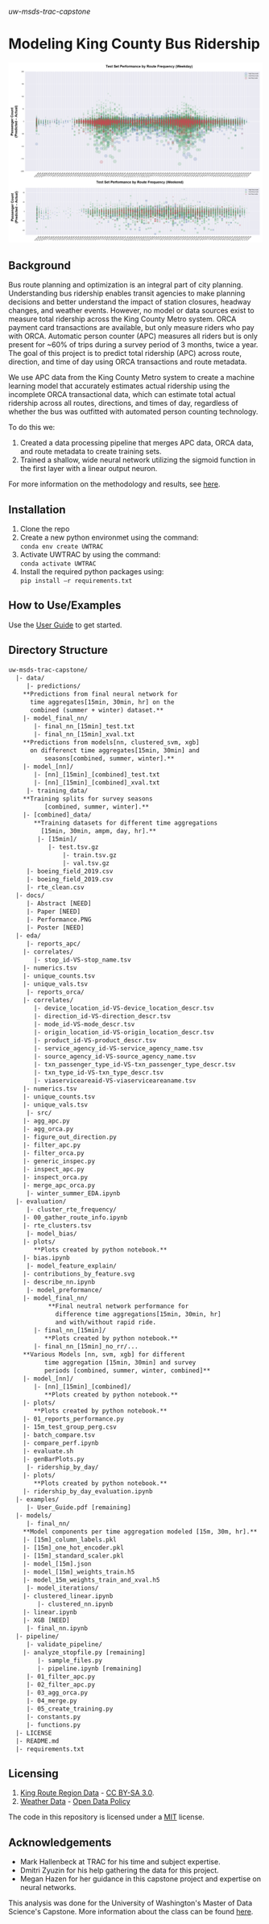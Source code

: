 ###### uw-msds-trac-capstone
# Modeling King County Bus Ridership
![Performance](https://github.com/jacobw125/uw-msds-trac-capstone/blob/master/docs/Performance.PNG)

## Background
Bus route planning and optimization is an integral part of city planning. Understanding bus ridership enables transit agencies to make planning decisions and better understand the impact of station closures, headway changes, and weather events. However, no model or data sources exist to measure total ridership across the King County Metro system. ORCA payment card transactions are available, but only measure riders who pay with ORCA. Automatic person counter (APC) measures all riders but is only present for ~60% of trips during a survey period of 3 months, twice a year. The goal of this project is to predict total ridership (APC) across route, direction, and time of day using ORCA transactions and route metadata.

We use APC data from the King County Metro system to create a machine learning model that accurately estimates actual ridership using the incomplete ORCA transactional data, which can estimate total actual ridership across all routes, directions, and times of day, regardless of whether the bus was outfitted with automated person counting technology. 

To do this we:
1. Created a data processing pipeline that merges APC data, ORCA data, and route metadata to create training sets.
2. Trained a shallow, wide neural network utilizing the sigmoid function in the first layer with a linear output neuron.

For more information on the methodology and results, see [here](https://github.com/jacobw125/uw-msds-trac-capstone/blob/master/docs).

## Installation
1. Clone the repo  
2. Create a new python environmet using the command:  
```conda env create UWTRAC```  
3. Activate UWTRAC by using the command:  
```conda activate UWTRAC```  
4. Install the required python packages using:  
```pip install –r requirements.txt```  

## How to Use/Examples
Use the [User Guide](https://github.com/jacobw125/uw-msds-trac-capstone/blob/master/examples/User_Guide.pdf) to get started.

## Directory Structure
```
uw-msds-trac-capstone/
  |- data/
     |- predictions/
	**Predictions from final neural network for
	  time aggregates[15min, 30min, hr] on the 
	  combined (summer + winter) dataset.**
	|- model_final_nn/
	   |- final_nn_[15min]_test.txt
	   |- final_nn_[15min]_xval.txt
	**Predictions from models[nn, clustered_svm, xgb]
	  on differenct time aggregates[15min, 30min] and
          seasons[combined, summer, winter].**
	|- model_[nn]/
	   |- [nn]_[15min]_[combined]_test.txt
	   |- [nn]_[15min]_[combined]_xval.txt
     |- training_data/
	**Training splits for survey seasons
          [combined, summer, winter].**
	|- [combined]_data/
	   **Training datasets for different time aggregations
	     [15min, 30min, ampm, day, hr].**
	    |- [15min]/
	       |- test.tsv.gz
               |- train.tsv.gz
               |- val.tsv.gz	
     |- boeing_field_2019.csv
     |- boeing_field_2019.csv
     |- rte_clean.csv
  |- docs/
     |- Abstract [NEED]
     |- Paper [NEED]
     |- Performance.PNG
     |- Poster [NEED]
  |- eda/
     |- reports_apc/
	|- correlates/
	   |- stop_id-VS-stop_name.tsv
	|- numerics.tsv
	|- unique_counts.tsv
	|- unique_vals.tsv
     |- reports_orca/
	|- correlates/
	   |- device_location_id-VS-device_location_descr.tsv
	   |- direction_id-VS-direction_descr.tsv
	   |- mode_id-VS-mode_descr.tsv
	   |- origin_location_id-VS-origin_location_descr.tsv
	   |- product_id-VS-product_descr.tsv
	   |- service_agency_id-VS-service_agency_name.tsv
	   |- source_agency_id-VS-source_agency_name.tsv
	   |- txn_passenger_type_id-VS-txn_passenger_type_descr.tsv
	   |- txn_type_id-VS-txn_type_descr.tsv
	   |- viaserviceareaid-VS-viaserviceareaname.tsv
	|- numerics.tsv
	|- unique_counts.tsv
	|- unique_vals.tsv
     |- src/
	|- agg_apc.py
	|- agg_orca.py
	|- figure_out_direction.py
	|- filter_apc.py
	|- filter_orca.py
	|- generic_inspec.py
	|- inspect_apc.py
	|- inspect_orca.py
	|- merge_apc_orca.py
     |- winter_summer_EDA.ipynb
  |- evaluation/
     |- cluster_rte_frequency/
	|- 00_gather_route_info.ipynb
	|- rte_clusters.tsv
     |- model_bias/
	|- plots/
	   **Plots created by python notebook.**
	|- bias.ipynb
     |- model_feature_explain/
	|- contributions_by_feature.svg
	|- describe_nn.ipynb
     |- model_preformance/
	|- model_final_nn/
           **Final neutral network performance for 
             difference time aggregations[15min, 30min, hr]
             and with/without rapid ride.
	   |- final_nn_[15min]/
	      **Plots created by python notebook.**
	   |- final_nn_[15min]_no_rr/...
	**Various Models [nn, svm, xgb] for different
          time aggregation [15min, 30min] and survey
          periods [combined, summer, winter, combined]** 
	|- model_[nn]/
	   |- [nn]_[15min]_[combined]/
	      **Plots created by python notebook.**
	|- plots/
	   **Plots created by python notebook.**
	|- 01_reports_performance.py
	|- 15m_test_group_perg.csv
	|- batch_compare.tsv
	|- compare_perf.ipynb
	|- evaluate.sh
	|- genBarPlots.py
     |- ridership_by_day/
	|- plots/ 
	   **Plots created by python notebook.**
	|- ridership_by_day_evaluation.ipynb
  |- examples/
     |- User_Guide.pdf [remaining]
  |- models/
     |- final_nn/
	**Model components per time aggregation modeled [15m, 30m, hr].**
	|- [15m]_column_labels.pkl
	|- [15m]_one_hot_encoder.pkl
	|- [15m]_standard_scaler.pkl
	|- model_[15m].json
	|- model_[15m]_weights_train.h5
	|- model_15m_weights_train_and_xval.h5
     |- model_iterations/
	|- clustered_linear.ipynb
        |- clustered_nn.ipynb
	|- linear.ipynb
	|- XGB [NEED]
     |- final_nn.ipynb
  |- pipeline/
     |- validate_pipeline/
	|- analyze_stopfile.py [remaining]
        |- sample_files.py
        |- pipeline.ipynb [remaining]
     |- 01_filter_apc.py
     |- 02_filter_apc.py
     |- 03_agg_orca.py
     |- 04_merge.py
     |- 05_create_training.py
     |- constants.py
     |- functions.py
  |- LICENSE
  |- README.md
  |- requirements.txt
```

## Licensing
1. [King Route Region Data](https://en.wikipedia.org/wiki/List_of_King_County_Metro_bus_routes) - [CC BY-SA 3.0](https://creativecommons.org/licenses/by-sa/3.0/).
2. [Weather Data](https://www.ncdc.noaa.gov/cdo-web/datatools/lcd) - [Open Data Policy](https://project-open-data.cio.gov/)

The code in this repository is licensed under a [MIT](https://opensource.org/licenses/MIT) license.

## Acknowledgements
- Mark Hallenbeck at TRAC for his time and subject expertise.
- Dmitri Zyuzin for his help gathering the data for this project.
- Megan Hazen for her guidance in this capstone project and expertise on neural networks.

This analysis was done for the University of Washington's Master of Data Science's Capstone.
More information about the class can be found [here](https://www.washington.edu/datasciencemasters/capstone-projects/).
